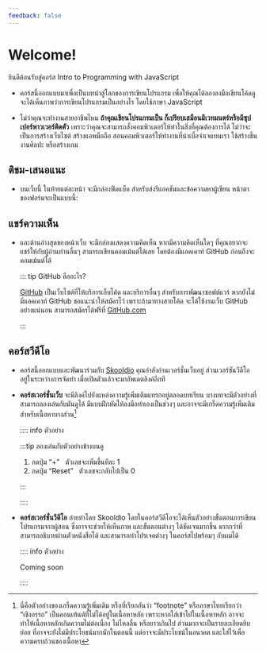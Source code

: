```yaml
---
feedback: false
---
```


<script setup>
  import HtmlOutput from './components/HtmlOutput.vue'
  import FeedbackForm from '../.vitepress/theme/FeedbackForm.vue'
</script>

# Welcome!

ยินดีต้อนรับสู่คอร์ส Intro to Programming with JavaScript

- คอร์สนี้ออกแบบมาเพื่อเป็นบทนำสู่โลกของการเขียนโปรแกรม
  เพื่อให้คุณได้ลองลงมือเขียนโค้ดดู จะได้เห็นภาพว่าการเขียนโปรแกรมเป็นอย่างไร
  โดยใช้ภาษา JavaScript

- ไม่ว่าคุณจะทำงานสายอาชีพไหน **ถ้าคุณเขียนโปรแกรมเป็น ก็เปรียบเสมือนมีเวทมนตร์หรือมีซุปเปอร์พาวเวอร์ติดตัว**
  เพราะว่าคุณจะสามารถสั่งคอมพิวเตอร์ให้ทำในสิ่งที่คุณต้องการได้
  ไม่ว่าจะเป็นการสร้างเว็บไซต์ สร้างแอพมือถือ สอนคอมพิวเตอร์ให้ทำงานที่น่าเบื่อจำเจแทนเรา ใช้สร้างชิ้นงานศิลปะ หรือสร้างเกม

## ติชม-เสนอแนะ

- บนเว็บนี้ ในท้ายแต่ละหน้า จะมีกล่องฟีดแบ็ค สำหรับส่งรีแอคชันและข้อความหาผู้เขียน หน้าตาของฟอร์มจะเป็นแบบนี้:

  <FeedbackForm />

## แชร์ความเห็น

- และด้านล่างสุดของหน้าเว็บ จะมีกล่องแสดงความคิดเห็น
  หากมีความคิดเห็นใดๆ ที่คุณอยากจะแชร์ให้กับผู้อ่านท่านอื่นๆ สามารถเขียนคอมเม้นต์ได้เลย
  โดยต้องมีแอคเคาท์ GitHub ก่อนถึงจะคอมเม้นต์ได้

  ::: tip GitHub คืออะไร?

  [GitHub](https://github.com/) เป็นเว็บไซต์ที่ให้บริการเก็บโค้ด และบริการอื่นๆ สำหรับการพัฒนาซอฟต์แวร์
  หากยังไม่มีแอคเคาท์ GitHub ขอแนะนำให้สมัครไว้ เพราะถ้ามาทางสายโค้ด จะได้ใช้งานเว็บ GitHub อย่างแน่นอน
  สามารถสมัครได้ฟรีที่ [GitHub.com](https://github.com/)

  :::

## คอร์สวีดีโอ

- คอร์สนี้ออกแบบและพัฒนาร่วมกับ [Skooldio](https://www.skooldio.com/)
  คุณกำลังอ่านเวอร์ชั่นเว็บอยู่ ส่วนเวอร์ชันวีดีโอ อยู่ในระหว่างการจัดทำ
  เมื่อเปิดตัวแล้วจะมาอัพเดตลิงค์อีกที

- **คอร์สเวอร์ชั่นเว็บ**
  จะมีลิงค์ไปยังแหล่งความรู้เพิ่มเติมแทรกอยู่ตลอดบทเรียน
  บางบทจะมีตัวอย่างที่สามารถลองเล่นกับมันดูได้
  มีแบบฝึกหัดให้ลงมือทำเองเป็นช่วงๆ
  และอาจจะมีเกร็ดความรู้เพิ่มเติมสำหรับเนื้อหาบางส่วน[^fn]

  :::: info ตัวอย่าง

  <HtmlOutput src="/js/mini-projects/counter.html" :height="128" />

  :::tip ลองเล่นกับตัวอย่างข้างบนดู

  1. กดปุ่ม “+” &nbsp; ตัวเลขจะเพิ่มขึ้นทีละ 1
  2. กดปุ่ม “Reset” &nbsp; ตัวเลขจะกลับไปเป็น 0

  :::

  ::::

- **คอร์สเวอร์ชั่นวีดีโอ** ถ่ายทำโดย Skooldio
  โดยในคอร์สวีดีโอจะได้เห็นตัวอย่างขั้นตอนการเขียนโปรแกรมจากผู้สอน
  ซึ่งอาจจะช่วยให้เห็นภาพ และขั้นตอนต่างๆ ได้ชัดเจนมากขึ้น มากกว่าที่สามารถอธิบายผ่านตัวหนังสือได้
  และสามารถทำโปรเจคต่างๆ ในคอร์สไปพร้อมๆ กับผมได้

  :::: info ตัวอย่าง

  Coming soon

  ::::

[^fn]:
    นี่คือตัวอย่างของเกร็ดความรู้เพิ่มเติม
    หรือที่เรียกกันว่า “footnote” หรือภาษาไทยเรียกว่า “เชิงอรรถ”
    เป็นคอนเท้นต์ที่ไม่ได้อยู่ในเนื้อหาหลัก
    เพราะหากใส่เข้าไปในเนื้อหาหลัก อาจจะทำให้เนื้อหาหลักเกิดความไม่ต่อเนื่อง ไม่ไหลลื่น หรือยาวเกินไป
    ส่วนมากจะเป็นรายละเอียดยิบย่อย ที่อาจจะยังไม่มีประโยชน์มากนักในตอนนี้ แต่อาจจะมีประโยชน์ในอนาคต และใส่ไว้เพื่อความครบถ้วนของเนื้อหา
